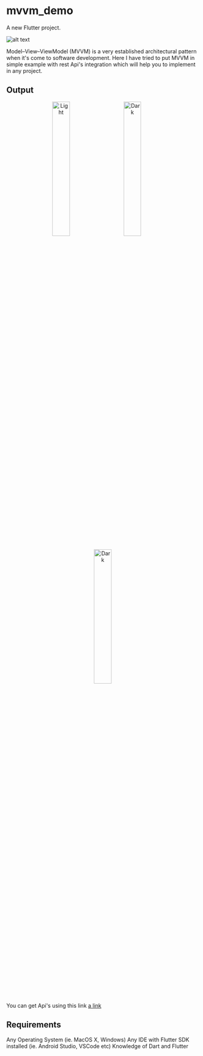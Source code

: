 # mvvm_demo

A new Flutter project.

![alt text](https://uploads.toptal.io/blog/image/127608/toptal-blog-image-1543413671794-80993a19fea97477524763c908b50a7a.png)

Model–View–ViewModel (MVVM) is a very established architectural pattern when it's come to software development. Here I have tried to put MVVM in simple example with rest Api's integration which will help you to implement in any project.

## Output
<p align="center">
  <img alt="Light" src="https://www.linkpicture.com/q/simulator_screenshot_5A406B95-4C76-4C52-BEEF-3D3BE2AC842D.png" width="30%">
&nbsp; &nbsp; &nbsp; &nbsp;
  <img alt="Dark" src="https://www.linkpicture.com/q/simulator_screenshot_38719DCA-95CC-466F-BA54-24996B45E858.png" width="30%">
  &nbsp; &nbsp; &nbsp; &nbsp;
  <img alt="Dark" src="https://www.linkpicture.com/q/simulator_screenshot_05295C83-3E78-4E9F-BA0C-D3B20F6B8C5E.png" width="30%">
</p>

You can get Api's using this link
[a link](https://reqres.in/)

## Requirements
Any Operating System (ie. MacOS X, Windows)
Any IDE with Flutter SDK installed (ie. Android Studio, VSCode etc)
Knowledge of Dart and Flutter
